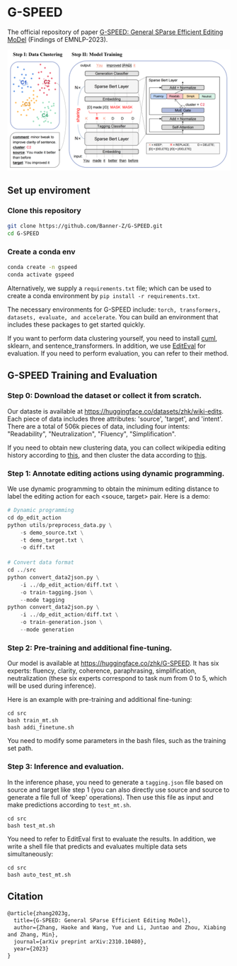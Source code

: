 
# G-SPEED
The official repository of paper [G-SPEED: General SParse Efficient Editing MoDel](https://arxiv.org/abs/2310.10480) (Findings of EMNLP-2023).

![img](./gspeed.png)

## Set up enviroment
### Clone this repository
```bash
git clone https://github.com/Banner-Z/G-SPEED.git
cd G-SPEED
```
### Create a conda env
```bash
conda create -n gspeed
conda activate gspeed
```
Alternatively, we supply a `requirements.txt` file; which can be used to create a conda environment by `pip install -r requirements.txt`.

The necessary environments for G-SPEED include: `torch, transformers, datasets, evaluate, and accelerate`. You can build an environment that includes these packages to get started quickly.

If you want to perform data clustering yourself, you need to install [cuml](https://docs.rapids.ai/install), sklearn, and sentence_transformers. In addition, we use [EditEval](https://github.com/facebookresearch/EditEval) for evaluation. If you need to perform evaluation, you can refer to their method.

## G-SPEED Training and Evaluation

### Step 0: Download the dataset or collect it from scratch.
Our dataste is available at https://huggingface.co/datasets/zhk/wiki-edits.
Each piece of data includes three attributes: 'source', 'target', and 'intent'. There are a total of 506k pieces of data, including four intents: "Readability", "Neutralization", "Fluency", "Simplification".

If you need to obtain new clustering data, you can collect wikipedia editing history according to [this](./data_collector/README.md), and then cluster the data according to [this](./data_cluster/README.md).

### Step 1: Annotate editing actions using dynamic programming.
We use dynamic programming to obtain the minimum editing distance to label the editing action for each <souce, target> pair. Here is a demo:

```python
# Dynamic programming
cd dp_edit_action
python utils/preprocess_data.py \
    -s demo_source.txt \
    -t demo_target.txt \
    -o diff.txt

# Convert data format
cd ../src
python convert_data2json.py \
    -i ../dp_edit_action/diff.txt \
    -o train-tagging.json \
    --mode tagging
python convert_data2json.py \
    -i ../dp_edit_action/diff.txt \
    -o train-generation.json \
    --mode generation
```

### Step 2: Pre-training and additional fine-tuning.
Our model is available at https://huggingface.co/zhk/G-SPEED. It has six experts: fluency, clarity, coherence, paraphrasing, simplification, neutralization (these six experts correspond to task num from 0 to 5, which will be used during inference).

Here is an example with pre-training and additional fine-tuning:
```
cd src
bash train_mt.sh
bash addi_finetune.sh
```
You need to modify some parameters in the bash files, such as the training set path.

### Step 3: Inference and evaluation.
In the inference phase, you need to generate a `tagging.json` file based on source and target like step 1 (you can also directly use source and source to generate a file full of 'keep' operations). Then use this file as input and make predictions according to `test_mt.sh`.
```
cd src
bash test_mt.sh
```
You need to refer to EditEval first to evaluate the results. In addition, we write a shell file that predicts and evaluates multiple data sets simultaneously:
```
cd src
bash auto_test_mt.sh
```
## Citation
```
@article{zhang2023g,
  title={G-SPEED: General SParse Efficient Editing MoDel},
  author={Zhang, Haoke and Wang, Yue and Li, Juntao and Zhou, Xiabing and Zhang, Min},
  journal={arXiv preprint arXiv:2310.10480},
  year={2023}
}
```
